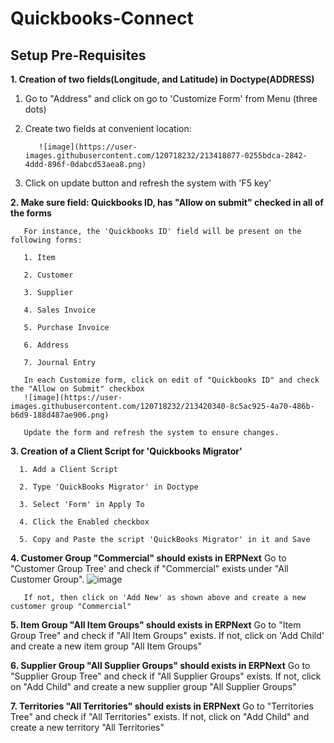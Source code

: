 # Quickbooks-Connect

<h2>Setup Pre-Requisites</h2>

<b>1. Creation of two fields(Longitude, and Latitude) in Doctype(ADDRESS)</b>

1. Go to "Address" and click on go to 'Customize Form' from Menu (three dots)
       
2. Create two fields at convenient location:
       
          ![image](https://user-images.githubusercontent.com/120718232/213418877-0255bdca-2842-4ddd-896f-0dabcd53aea8.png)
       
3. Click on update button and refresh the system with 'F5 key'
       
<b>2. Make sure field: Quickbooks ID, has "Allow on submit" checked in all of the forms</b>
       
       For instance, the 'Quickbooks ID' field will be present on the following forms:
       
       1. Item
       
       2. Customer
       
       3. Supplier
       
       4. Sales Invoice
       
       5. Purchase Invoice
       
       6. Address
       
       7. Journal Entry
       
       In each Customize form, click on edit of "Quickbooks ID" and check the "Allow on Submit" checkbox
       ![image](https://user-images.githubusercontent.com/120718232/213420340-8c5ac925-4a70-486b-b6d9-188d487ae906.png)
       
       Update the form and refresh the system to ensure changes.

<b>3. Creation of a Client Script for 'Quickbooks Migrator'</b>
      
      1. Add a Client Script
      
      2. Type 'QuickBooks Migrator' in Doctype
      
      3. Select 'Form' in Apply To
      
      4. Click the Enabled checkbox
      
      5. Copy and Paste the script 'QuickBooks Migrator' in it and Save
      
<b>4. Customer Group "Commercial" should exists in ERPNext</b>
       Go to "Customer Group Tree' and check if "Commercial" exists under "All Customer Group".
       ![image](https://user-images.githubusercontent.com/120718232/213416987-e712dab5-64e1-450b-a213-ad54cbf6956e.png)
       
       If not, then click on 'Add New' as shown above and create a new customer group "Commercial"

<b>5. Item Group "All Item Groups" should exists in ERPNext</b>
       Go to "Item Group Tree" and check if "All Item Groups" exists. If not, click on 'Add Child' and create a new item group "All Item Groups"
       
<b>6. Supplier Group "All Supplier Groups" should exists in ERPNext</b>
       Go to "Supplier Group Tree" and check if "All Supplier Groups" exists. If not, click on "Add Child" and create a new supplier group "All Supplier Groups"
       
<b>7. Territories "All Territories" should exists in ERPNext</b>
       Go to "Territories Tree" and check if "All Territories" exists. If not, click on "Add Child" and create a new territory "All Territories"
